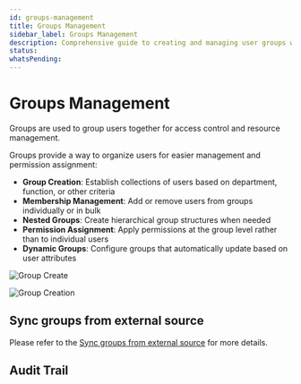 ```yaml
---
id: groups-management
title: Groups Management
sidebar_label: Groups Management
description: Comprehensive guide to creating and managing user groups within the platform
status: 
whatsPending: 
---
```


# Groups Management

Groups are used to group users together for access control and resource management.

Groups provide a way to organize users for easier management and permission assignment:

- **Group Creation**: Establish collections of users based on department, function, or other criteria
- **Membership Management**: Add or remove users from groups individually or in bulk
- **Nested Groups**: Create hierarchical group structures when needed
- **Permission Assignment**: Apply permissions at the group level rather than to individual users
- **Dynamic Groups**: Configure groups that automatically update based on user attributes


![Group Create](/img/administration/Group_create.png)

![Group Creation](/img/administration/Group_creation.png)

## Sync groups from external source

Please refer to the [Sync groups from external source](./sync-groups) for more details.

## Audit Trail
